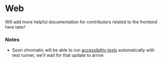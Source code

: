 # Web

Will add more helpful documentation for contributors related to the frontend here later!

### Notes

- Soon chromatic will be able to run [accessibility tests](https://storybook.js.org/docs/react/writing-tests/test-runner#whats-the-difference-between-chromatic-and-test-runner) automatically with test runner, we'll wait for that update to arrive
